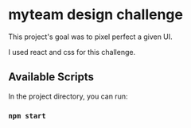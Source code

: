 # myteam design challenge

This project's goal was to pixel perfect a given UI.

I used react and css for this challenge.

## Available Scripts

In the project directory, you can run:

### `npm start`
